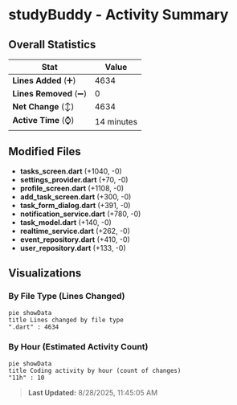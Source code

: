 # studyBuddy - Activity Summary 

## Overall Statistics

| Stat                   | Value                                                             |
| ---------------------- | ----------------------------------------------------------------- |
| **Lines Added** (➕)   | 4634                                          |
| **Lines Removed** (➖) | 0                                        |
| **Net Change** (↕)    | 4634                |
| **Active Time** (⌚)   | 14 minutes |


## Modified Files
- **tasks_screen.dart** (+1040, -0)
- **settings_provider.dart** (+70, -0)
- **profile_screen.dart** (+1108, -0)
- **add_task_screen.dart** (+300, -0)
- **task_form_dialog.dart** (+391, -0)
- **notification_service.dart** (+780, -0)
- **task_model.dart** (+140, -0)
- **realtime_service.dart** (+262, -0)
- **event_repository.dart** (+410, -0)
- **user_repository.dart** (+133, -0)

## Visualizations

### By File Type (Lines Changed)

```mermaid
pie showData
title Lines changed by file type
".dart" : 4634
```

### By Hour (Estimated Activity Count)

```mermaid
pie showData
title Coding activity by hour (count of changes)
"11h" : 10
```


> **Last Updated:** 8/28/2025, 11:45:05 AM